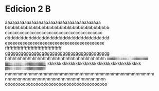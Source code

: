 Edicion 2 B
=======
aaaaaaaaaaaaaaaaaaaaaaaaaaaaaaaaaaaaaaaa
bbbbbbbbbbbbbbbbbbbbbbbbbbbbbbbbbbbbbbbb
cccccccccccccccccccccccccccccccccccccccc
dddddddddddddddddddddddddddddddddddddddd
eeeeeeeeeeeeeeeeeeeeeeeeeeeeeeeeeeeeeeee
ffffffffffffffffffffffffffffffffffffffff
gggggggggggggggggggggggggggggggggggggggg
hhhhhhhhhhhhhhhhhhhhhhhhhhhhhhhhhhhhhhhh
iiiiiiiiiiiiiiiiiiiiiiiiiiiiiiiiiiiiiiii
jjjjjjjjjjjjjjjjjjjjjjjjjjjjjjjjjjjjjjjj
kkkkkkkkkkkkkkkkkkkkkkkkkkkkkkkkkkkkkkkk
llllllllllllllllllllllllllllllllllllllll
mmmmmmmmmmmmmmmmmmmmmmmmmmmmmmmmmmmmmmmm
nnnnnnnnnnnnnnnnnnnnnnnnnnnnnnnnnnnnnnnn
oooooooooooooooooooooooooooooooooooooooo